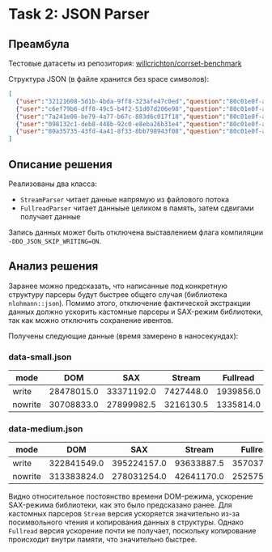 # Task 2: JSON Parser

## Преамбула

Тестовые датасеты из репозитория: [willcrichton/corrset-benchmark](https://github.com/willcrichton/corrset-benchmark)

Структура JSON (в файле хранится без space символов):

```json
[
  {"user":"32121608-5d1b-4bda-9ff8-323afe47c0ed","question":"80c01e0f-a88d-48f6-a879-795d14b92d3e","score":0},
  {"user":"c6ef79b6-dff8-49c5-b4f2-51d07d206e98","question":"80c01e0f-a88d-48f6-a879-795d14b92d3e","score":0},
  {"user":"7a241e06-be79-4a77-b67c-883d6c017f18","question":"80c01e0f-a88d-48f6-a879-795d14b92d3e","score":1},
  {"user":"098132c1-deb8-448b-92c0-e8eba26b31e4","question":"80c01e0f-a88d-48f6-a879-795d14b92d3e","score":0},
  {"user":"80a35735-43fd-4a41-8f33-8bb798943f08","question":"80c01e0f-a88d-48f6-a879-795d14b92d3e","score":0}
]
```

## Описание решения

Реализованы два класса:

- `StreamParser` читает данные напрямую из файлового потока
- `FullreadParser` читает данныые целиком в память, затем сдвигами получает данные

Запись данных может быть отключена выставлением флага компиляции `-DDO_JSON_SKIP_WRITING=ON`.

## Анализ решения

Заранее можно предсказать, что написанные под конкретную структуру парсеры будут быстрее общего случая (библиотека `nlohmann::json`). Помимо этого, отключение фактической экстракции данных должно ускорить кастомные парсеры и SAX-режим библиотеки, так как можно отключить сохранение ивентов.

Получены следующие данные (время замерено в наносекундах):

### data-small.json

|  mode |    DOM   |    SAX   |  Stream | Fullread|
|-------|----------|----------|---------|---------|
| write |28478015.0|33371192.0|7427448.0|1939856.0|
|nowrite|30708833.0|27899982.5|3216130.5|1335814.0|

### data-medium.json

|  mode |    DOM    |    SAX    |  Stream  | Fullread |
|-------|-----------|-----------|----------|----------|
| write |322841549.0|395224157.0|93633887.5|35703794.5|
|nowrite|313383824.0|278031254.0|42641170.0|25257591.0|

Видно относительное постоянство времени DOM-режима, ускорение SAX-режима библиотеки, как это было предсказано ранее. Для кастомных парсеров `Stream` версия ускоряется значительно из-за посимвольного чтения и копирования данных в структуры. Однако `Fullread` версия ускорение почти не получает, поскольку копирование происходит внутри памяти, что значительно быстрее.
